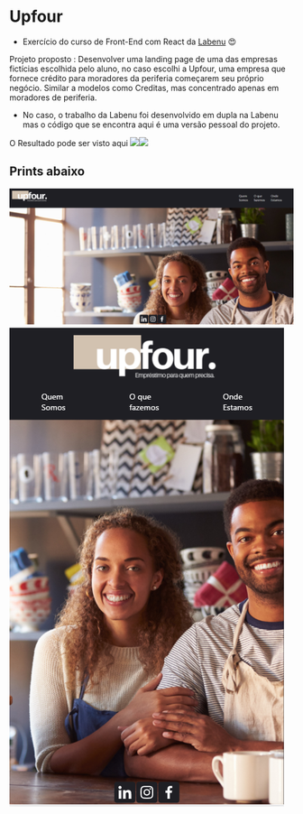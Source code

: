 # Upfour 
 
 - Exercício do curso de Front-End com React da [Labenu](https://www.labenu.com.br/) :heart_eyes:             

Projeto proposto : Desenvolver uma landing page de uma das empresas fictícias escolhida pelo aluno, no caso escolhi a Upfour, uma empresa que fornece crédito para moradores da periferia começarem seu próprio negócio. Similar a modelos como Creditas, mas concentrado apenas em moradores de periferia.

 * No caso, o trabalho da Labenu foi desenvolvido em dupla na Labenu mas o código que se encontra aqui é uma versão pessoal do projeto.

O Resultado pode ser visto aqui <img src="https://toppng.com/uploads/preview/finger-finger-icon-left-right-png-and-psd-finger-pointing-icon-115631043687g3bxc2upl.png" width="30"><a href="https://upfour2.araujocoding.repl.co/index.html"><img src="https://upload.wikimedia.org/wikipedia/commons/thumb/b/b2/Repl.it_logo.svg/768px-Repl.it_logo.svg.png" width="50"></a>


## Prints abaixo

<img src="https://github.com/Pereira-Araujo/Projetos/blob/main/Projetos_Vanilla/projetoUpfour/assets/print-hub.png?raw=true"/>
<img src="https://github.com/Pereira-Araujo/Projetos/blob/main/Projetos_Vanilla/projetoUpfour/assets/resp..png?raw=true"/>
